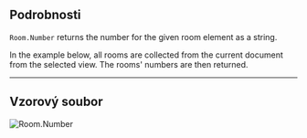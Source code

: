 ## Podrobnosti
`Room.Number` returns the number for the given room element as a string.

In the example below, all rooms are collected from the current document from the selected view. The rooms' numbers are then returned.
___
## Vzorový soubor

![Room.Number](./Revit.Elements.Room.Number_img.jpg)

